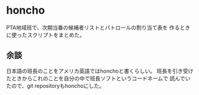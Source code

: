 # honcho

PTA地域班で、次期当番の候補者リストとパトロールの割り当て表を
作るときに使ったスクリプトをまとめた。

## 余談

日本語の班長のことをアメリカ英語ではhonchoと書くらしい。
班長を引き受けたときからこれのことを自分の中で班長ソフトというコードネームで
読んでいたので、git repositoryもhonchoにした。

